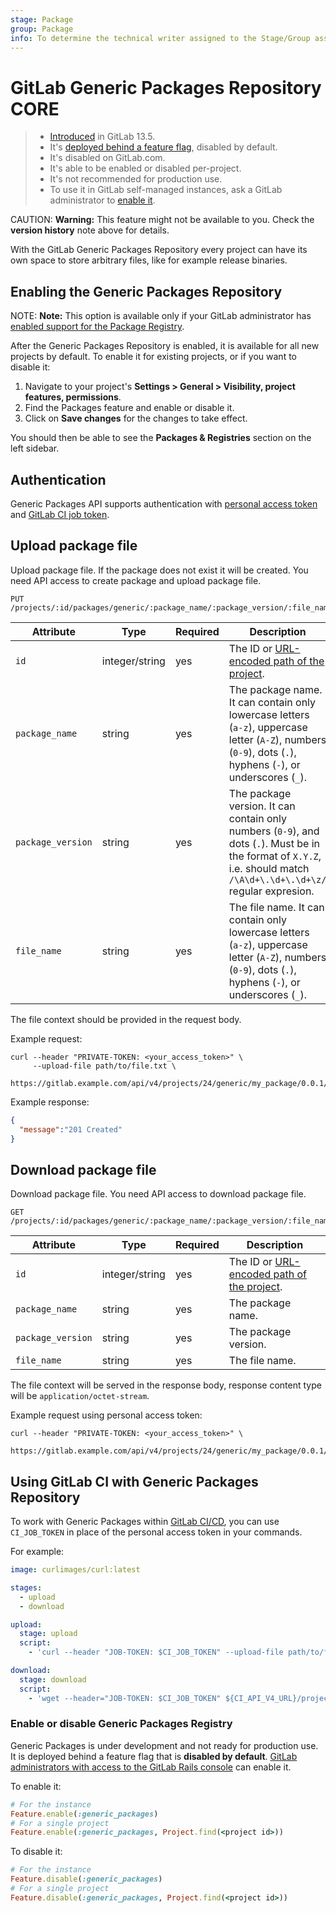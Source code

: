 ```yaml
---
stage: Package
group: Package
info: To determine the technical writer assigned to the Stage/Group associated with this page, see https://about.gitlab.com/handbook/engineering/ux/technical-writing/#designated-technical-writers
---
```


# GitLab Generic Packages Repository **CORE**

> - [Introduced](https://gitlab.com/groups/gitlab-org/-/epics/4209) in GitLab 13.5.
> - It's [deployed behind a feature flag](../../../user/feature_flags.md), disabled by default.
> - It's disabled on GitLab.com.
> - It's able to be enabled or disabled per-project.
> - It's not recommended for production use.
> - To use it in GitLab self-managed instances, ask a GitLab administrator to [enable it](#enable-or-disable-generic-packages-registry).

CAUTION: **Warning:**
This feature might not be available to you. Check the **version history** note above for details.

With the GitLab Generic Packages Repository every project can have its own space to store arbitrary files, like for example release binaries.

## Enabling the Generic Packages Repository

NOTE: **Note:**
This option is available only if your GitLab administrator has
[enabled support for the Package Registry](../../../administration/packages/index.md).

After the Generic Packages Repository is enabled, it is available for all new projects
by default. To enable it for existing projects, or if you want to disable it:

1. Navigate to your project's **Settings > General > Visibility, project features, permissions**.
1. Find the Packages feature and enable or disable it.
1. Click on **Save changes** for the changes to take effect.

You should then be able to see the **Packages & Registries** section on the left sidebar.

## Authentication

Generic Packages API supports authentication with [personal access token](../../../api/README.md#personalproject-access-tokens)
and [GitLab CI job token](../../../api/README.md#gitlab-ci-job-token).

## Upload package file

Upload package file. If the package does not exist it will be created. You need API access to create package and upload package file.

```plaintext
PUT /projects/:id/packages/generic/:package_name/:package_version/:file_name
```

| Attribute          | Type            | Required | Description                                                                                                                      |
| -------------------| --------------- | ---------| -------------------------------------------------------------------------------------------------------------------------------- |
| `id`               | integer/string  | yes      | The ID or [URL-encoded path of the project](../README.md#namespaced-path-encoding).                                              |
| `package_name`     | string          | yes      | The package name. It can contain only lowercase letters (`a-z`), uppercase letter (`A-Z`), numbers (`0-9`), dots (`.`), hyphens (`-`), or underscores (`_`).
| `package_version`  | string          | yes      | The package version. It can contain only numbers (`0-9`), and dots (`.`). Must be in the format of `X.Y.Z`, i.e. should match `/\A\d+\.\d+\.\d+\z/` regular expresion.
| `file_name`        | string          | yes      | The file name. It can contain only lowercase letters (`a-z`), uppercase letter (`A-Z`), numbers (`0-9`), dots (`.`), hyphens (`-`), or underscores (`_`).

The file context should be provided in the request body.

Example request:

```shell
curl --header "PRIVATE-TOKEN: <your_access_token>" \
     --upload-file path/to/file.txt \
     https://gitlab.example.com/api/v4/projects/24/generic/my_package/0.0.1/file.txt
```

Example response:

```json
{
  "message":"201 Created"
}
```

## Download package file

Download package file. You need API access to download package file.

```plaintext
GET /projects/:id/packages/generic/:package_name/:package_version/:file_name
```

| Attribute          | Type            | Required | Description                                                                         |
| -------------------| --------------- | ---------| ------------------------------------------------------------------------------------|
| `id`               | integer/string  | yes      | The ID or [URL-encoded path of the project](../README.md#namespaced-path-encoding). |
| `package_name`     | string          | yes      | The package name.                                                                   |
| `package_version`  | string          | yes      | The package version.                                                                |
| `file_name`        | string          | yes      | The file name.                                                                      |

The file context will be served in the response body, response content type will be `application/octet-stream`.

Example request using personal access token:

```shell
curl --header "PRIVATE-TOKEN: <your_access_token>" \
     https://gitlab.example.com/api/v4/projects/24/generic/my_package/0.0.1/file.txt
```

## Using GitLab CI with Generic Packages Repository

To work with Generic Packages within [GitLab CI/CD](./../../../ci/README.md), you can use
`CI_JOB_TOKEN` in place of the personal access token in your commands.

For example:

```yaml
image: curlimages/curl:latest

stages:
  - upload
  - download

upload:
  stage: upload
  script:
    - 'curl --header "JOB-TOKEN: $CI_JOB_TOKEN" --upload-file path/to/file.txt ${CI_API_V4_URL}/projects/${CI_PROJECT_ID}/packages/generic/my_package/0.0.1/file.txt'

download:
  stage: download
  script:
    - 'wget --header="JOB-TOKEN: $CI_JOB_TOKEN" ${CI_API_V4_URL}/projects/${CI_PROJECT_ID}/packages/generic/my_package/0.0.1/file.txt'
```
### Enable or disable Generic Packages Registry

Generic Packages is under development and not ready for production use. It is
deployed behind a feature flag that is **disabled by default**.
[GitLab administrators with access to the GitLab Rails console](../../../administration/feature_flags.md)
can enable it.

To enable it:

```ruby
# For the instance
Feature.enable(:generic_packages)
# For a single project
Feature.enable(:generic_packages, Project.find(<project id>))
```

To disable it:

```ruby
# For the instance
Feature.disable(:generic_packages)
# For a single project
Feature.disable(:generic_packages, Project.find(<project id>))
```
